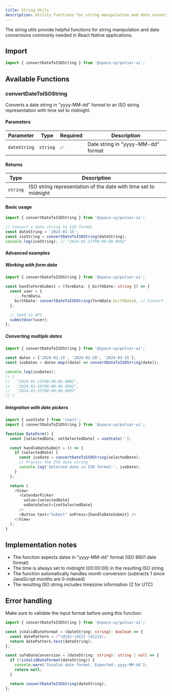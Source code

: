 ```yaml
---
title: String Utils
description: Utility functions for string manipulation and date conversions.
---
```


The string utils provide helpful functions for string manipulation and date conversions commonly needed in React Native applications.

## Import

```typescript
import { convertDateToISOString } from '@space-uy/pulsar-ui';
```

## Available Functions

### convertDateToISOString

Converts a date string in "yyyy-MM-dd" format to an ISO string representation with time set to midnight.

#### Parameters

| Parameter    | Type     | Required | Description                        |
| ------------ | -------- | -------- | ---------------------------------- |
| `dateString` | `string` | ✅       | Date string in "yyyy-MM-dd" format |

#### Returns

| Type     | Description                                                     |
| -------- | --------------------------------------------------------------- |
| `string` | ISO string representation of the date with time set to midnight |

#### Basic usage

```typescript
import { convertDateToISOString } from '@space-uy/pulsar-ui';

// Convert a date string to ISO format
const dateString = '2024-01-15';
const isoString = convertDateToISOString(dateString);
console.log(isoString); // "2024-01-15T00:00:00.000Z"
```

#### Advanced examples

##### Working with form data

```typescript
import { convertDateToISOString } from '@space-uy/pulsar-ui';

const handleFormSubmit = (formData: { birthDate: string }) => {
  const user = {
    ...formData,
    birthDate: convertDateToISOString(formData.birthDate), // Convert to ISO
  };

  // Send to API
  submitUser(user);
};
```

##### Converting multiple dates

```typescript
import { convertDateToISOString } from '@space-uy/pulsar-ui';

const dates = ['2024-01-15', '2024-02-20', '2024-03-25'];
const isoDates = dates.map((date) => convertDateToISOString(date));

console.log(isoDates);
// [
//   "2024-01-15T00:00:00.000Z",
//   "2024-02-20T00:00:00.000Z",
//   "2024-03-25T00:00:00.000Z"
// ]
```

##### Integration with date pickers

```typescript
import { useState } from 'react';
import { convertDateToISOString } from '@space-uy/pulsar-ui';

function DateForm() {
  const [selectedDate, setSelectedDate] = useState('');

  const handleDateSubmit = () => {
    if (selectedDate) {
      const isoDate = convertDateToISOString(selectedDate);
      // Process the ISO date string
      console.log('Selected date in ISO format:', isoDate);
    }
  };

  return (
    <View>
      <CalendarPicker
        value={selectedDate}
        onDateSelect={setSelectedDate}
      />
      <Button text="Submit" onPress={handleDateSubmit} />
    </View>
  );
}
```

## Implementation notes

- The function expects dates in "yyyy-MM-dd" format (ISO 8601 date format)
- The time is always set to midnight (00:00:00) in the resulting ISO string
- The function automatically handles month conversion (subtracts 1 since JavaScript months are 0-indexed)
- The resulting ISO string includes timezone information (Z for UTC)

## Error handling

Make sure to validate the input format before using this function:

```typescript
import { convertDateToISOString } from '@space-uy/pulsar-ui';

const isValidDateFormat = (dateString: string): boolean => {
  const datePattern = /^\d{4}-\d{2}-\d{2}$/;
  return datePattern.test(dateString);
};

const safeDateConversion = (dateString: string): string | null => {
  if (!isValidDateFormat(dateString)) {
    console.warn('Invalid date format. Expected: yyyy-MM-dd');
    return null;
  }

  return convertDateToISOString(dateString);
};
```
